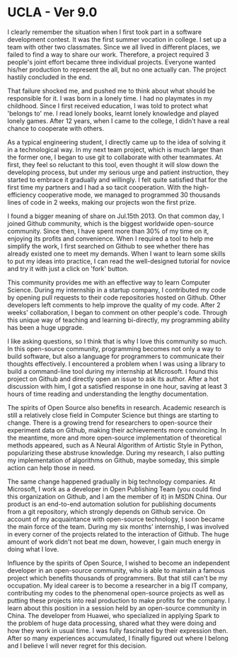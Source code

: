# UCLA - Ver 9.0

I clearly remember the situation when I first took part in a software development contest. It was the first summer vocation in college. I set up a team with other two classmates. Since we all lived in different places, we failed to find a way to share our work. Therefore, a project required 3 people's joint effort became three individual projects. Everyone wanted his/her production to represent the all, but no one actually can. The project hastily concluded in the end.

That failure shocked me, and pushed me to think about what should be responsible for it. I was born in a lonely time. I had no playmates in my childhood. Since I first received education, I was told to protect what 'belongs to' me. I read lonely books, learnt lonely knowledge and played lonely games. After 12 years, when I came to the college, I didn't have a real chance to cooperate with others.

As a typical engineering student, I directly came up to the idea of solving it in a technological way. In my next team project, which is much larger than the former one, I began to use git to collaborate with other teammates. At first, they feel so reluctant to this tool, even thought it will slow down the developing process, but under my serious urge and patient instruction, they started to embrace it gradually and willingly. I felt quite satisfied that for the first time my partners and I had a so tacit cooperation. With the high-efficiency cooperative mode, we managed to programmed 30 thousands lines of code in 2 weeks, making our projects won the first prize.

I found a bigger meaning of share on Jul.15th 2013. On that common day, I joined Github community, which is the biggest worldwide open-source community. Since then, I have spent more than 30% of my time on it, enjoying its profits and convenience. When I required a tool to help me simplify the work, I first searched on Github to see whether there has already existed one to meet my demands. When I want to learn some skills to put my ideas into practice, I can read the well-designed tutorial for novice and try it with just a click on 'fork' button.

This community provides me with an effective way to learn Computer Science. During my internship in a startup company, I contributed my code by opening pull requests to their code repositories hosted on Github. Other developers left comments to help improve the quality of my code. After 2 weeks' collaboration, I began to comment on other people's code. Through this unique way of teaching and learning bi-directly, my programming ability has been a huge upgrade.

I like asking questions, so I think that is why I love this community so much. In this open-source community, programming becomes not only a way to build software, but also a language for programmers to communicate their thoughts effectively. I encountered a problem when I was using a library to build a command-line tool during my internship at Microsoft. I found this project on Github and directly open an issue to ask its author. After a hot discussion with him, I got a satisfied response in one hour, saving at least 3 hours of time reading and understanding the lengthy documentation.

The spirits of Open Source also benefits in research. Academic research is still a relatively close field in Computer Science but things are starting to change. There is a growing trend for researchers to open-source their experiment data on Github, making their achievements more convincing. In the meantime, more and more open-source implementation of theoretical methods appeared, such as A Neural Algorithm of Artistic Style in Python, popularizing these abstruse knowledge. During my research, I also putting my implementation of algorithms on Github, maybe someday, this simple action can help those in need.

The same change happened gradually in big technology companies. At Microsoft, I work as a developer in Open Publishing Team \(you could find this organization on Github, and I am the member of it\) in MSDN China. Our product is an end-to-end automation solution for publishing documents from a git repository, which strongly depends on Github service. On account of my acquaintance with open-source technology, I soon became the main force of the team. During my six months’ internship, I was involved in every corner of the projects related to the interaction of Github. The huge amount of work didn't not beat me down, however, I gain much energy in doing what I love.

Influence by the spirits of Open Source, I wished to become an independent developer in an open-source community, who is able to maintain a famous project which benefits thousands of programmers. But that still can't be my occupation. My ideal career is to become a researcher in a big IT company, contributing my codes to the phenomenal open-source projects as well as putting these projects into real production to make profits for the company. I learn about this position in a session held by an open-source community in China. The developer from Huawei, who specialized in applying Spark to the problem of huge data processing, shared what they were doing and how they work in usual time. I was fully fascinated by their expression then. After so many experiences accumulated, I finally figured out where I belong and I believe I will never regret for this decision.

